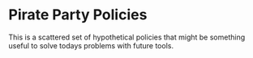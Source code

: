 # Pirate Party Policies
This is a scattered set of hypothetical policies that might be something
useful to solve todays problems with future tools.